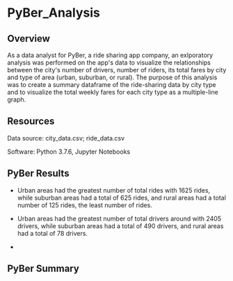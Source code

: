 # PyBer_Analysis

## Overview

As a data analyst for PyBer, a ride sharing app company, an exlporatory analysis was performed on the app's data to visualize the relationships between the city's number of drivers, number of riders, its total fares by city and type of area (urban, suburban, or rural). The purpose of this analysis was to create a summary dataframe of the ride-sharing data by city type and to visualize the total weekly fares for each city type as a multiple-line graph.

## Resources

Data source: city_data.csv; ride_data.csv

Software: Python 3.7.6, Jupyter Notebooks

## PyBer Results

 - Urban areas had the greatest number of total rides with 1625 rides, while suburban areas had a total of 625 rides, and rural areas had a total number of 125 rides, the least number of rides.
 
 - Urban areas had the greatest number of total drivers around with 2405 drivers, while suburban areas had a total of 490 drivers, and rural areas had a total of 78 drivers.
 
 - 



## PyBer Summary
